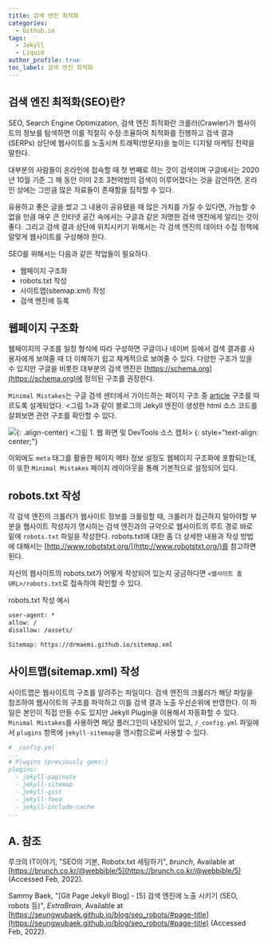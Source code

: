 ```yaml
---
title: 검색 엔진 최적화
categories:
  - Github.io
tags:
  - Jekyll
  - Liquid
author_profile: true
toc_label: 검색 엔진 최적화
---
```

## 검색 엔진 최적화(SEO)란?
SEO, Search Engine Optimization, 검색 엔진 최적화란 크롤러(Crawler)가 웹사이트의 정보를 탐색하면 이를 적절히 수정·조율하여 최적화를 진행하고 검색 결과(SERPs) 상단에 웹사이트를 노출시켜 트래픽(방문자)을 높이는 디지털 마케팅 전략을 말한다.

대부분의 사람들이 온라인에 접속할 때 첫 번째로 하는 것이 검색이며 구글에서는 2020년 10월 기준 그 해 동안 이미 2조 3천억범의 검색이 이루어졌다는 것을 감안하면, 온라인 상에는 그만큼 많은 자료들이 존재함을 짐작할 수 있다.

유용하고 좋은 글을 썼고 그 내용이 공유됐을 때 많은 가치를 가질 수 있다면, 가늠할 수 없을 만큼 매우 큰 인터넷 공간 속에서는 구글과 같은 저명한 검색 엔진에게 알리는 것이 좋다. 그리고 검색 결과 상단에 위치시키기 위해서는 각 검색 엔진의 데이터 수집 정책에 알맞게 웹사이트를 구성해야 한다.

SEO를 위해서는 다음과 같은 작업들이 필요하다.
- 웹페이지 구조화
- robots.txt 작성
- 사이트맵(sitemap.xml) 작성
- 검색 엔진에 등록

## 웹페이지 구조화
웹페이지의 구조를 일정 형식에 따라 구성하면 구글이나 네이버 등에서 검색 결과를 사용자에게 보여줄 때 더 이해하기 쉽고 체계적으로 보여줄 수 있다. 다양한 구조가 있을 수 있지만 구글을 비롯한 대부분의 검색 엔진은 [https://schema.org](https://schema.org)에 정의된 구조를 권장한다.

`Minimal Mistakes`는 구글 검색 센터에서 가이드하는 페이지 구조 중 [article](https://developers.google.com/search/docs/advanced/structured-data/article?hl=ko) 구조를 따르도록 설계되었다. <그림 1>과 같이 블로그의 Jekyll 엔진이 생성한 html 소스 코드를 살펴보면 관련 구조를 확인할 수 있다.

![](https://drive.google.com/uc?export=view&id=1FBpxQxSLRyskMvIy_0sEMRktUZw8T6Bb){: .align-center}
<그림 1. 웹 화면 및 DevTools 소스 캡처>
{: style="text-align: center;"}

이외에도 `meta` 태그를 활용한 페이지 메타 정보 설정도 웹페이지 구조화에 포함되는데, 이 또한 `Minimal Mistakes` 페이지 레이아웃을 통해 기본적으로 설정되어 있다.

## robots.txt 작성
각 검색 엔진의 크롤러가 웹사이트 정보를 크롤링할 때, 크롤러가 접근하지 말아야할 부분을 웹사이트 작성자가 명시하는 검색 엔진과의 규약으로 웹사이트의 루트 경로 바로 밑에 `robots.txt` 파일을 작성한다. robots.txt에 대한 좀 더 상세한 내용과 작성 방법에 대해서는 [http://www.robotstxt.org/](http://www.robotstxt.org/)를 참고하면 된다.

자신의 웹사이트의 robots.txt가 어떻게 작성되어 있는지 궁금하다면 `<웹사이트 홈 URL>/robots.txt`로 접속하여 확인할 수 있다.

robots.txt 작성 예시
```txt
user-agent: *
allow: /
disallow: /assets/

Sitemap: https://drmaemi.github.io/sitemap.xml
```

## 사이트맵(sitemap.xml) 작성
사이트맵은 웹사이트의 구조를 알려주는 파일이다. 검색 엔진의 크롤러가 해당 파일을 참조하여 웹사이트의 구조를 파악하고 이를 검색 결과 노출 우선순위에 반영한다. 이 파일은 본인이 직접 만들 수도 있지만 Jekyll Plugin을 이용해서 자동화할 수 있다. `Minimal Mistakes`를 사용하면 해당 플러그인이 내장되어 있고, `/_config.yml` 파일에서 `plugins` 항목에 `jekyll-sitemap`을 명시함으로써 사용할 수 있다.

```yml
# _config.yml
...
# Plugins (previously gems:)
plugins:
  - jekyll-paginate
  - jekyll-sitemap
  - jekyll-gist
  - jekyll-feed
  - jekyll-include-cache
...
```

## A. 참조
루크의 IT이야기, "SEO의 기본, Robotx.txt 세팅하기", *brunch*, Available at [https://brunch.co.kr/@webbible/5](https://brunch.co.kr/@webbible/5) (Accessed Feb, 2022).

Sammy Baek, "[Git Page Jekyll Blog] - [5] 검색 엔진에 노출 시키기 (SEO, robots 등)", *ExtraBrain*, Available at [https://seungwubaek.github.io/blog/seo_robots/#page-title](https://seungwubaek.github.io/blog/seo_robots/#page-title) (Accessed Feb, 2022).
